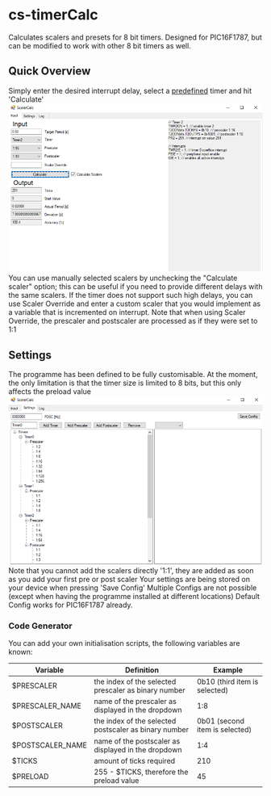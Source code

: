 # cs-timerCalc
Calculates scalers and presets for 8 bit timers. Designed for PIC16F1787, but can be modified to work with other 8 bit timers as well.


## Quick Overview

Simply enter the desired interrupt delay, select a [predefined](settings) timer and hit 'Calculate'
![Main](githubRessources/main.png)
You can use manually selected scalers by unchecking the "Calculate scaler" option; this can be useful if you need to provide different delays with the same scalers.
If the timer does not support such high delays, you can use Scaler Override and enter a custom scaler that you would implement as a variable that is incremented on interrupt. Note that when using Scaler Override, the prescaler and postscaler are processed as if they were set to 1:1

## Settings

The programme has been defined to be fully customisable. At the moment, the only limitation is that the timer size is limited to 8 bits, but this only affects the preload value
![Settings](githubRessources/settings.png)
Note that you cannot add the scalers directly '1:1', they are added as soon as you add your first pre or post scaler
Your settings are being stored on your device when pressing 'Save Config'
Multiple Configs are not possible (except when having the programme installed at different locations)
Default Config works for PIC16F1787 already.

### Code Generator
You can add your own initialisation scripts, the following variables are known:

| Variable  | Definition | Example  |
| ------------- | ------------- | ------------- |
| $PRESCALER | the index of the selected prescaler as binary number | 0b10 (third item is selected) |
| $PRESCALER_NAME  | name of the prescaler as displayed in the dropdown | 1:8 |
| $POSTSCALER | the index of the selected postscaler as binary number | 0b01 (second item is selected) |
| $POSTSCALER_NAME  | name of the postscaler as displayed in the dropdown | 1:4 |
| $TICKS | amount of ticks required | 210 |
| $PRELOAD  | 255 - $TICKS, therefore the preload value | 45 |
